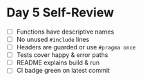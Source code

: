 # Day 5 Self-Review

- [ ] Functions have descriptive names  
- [ ] No unused `#include` lines  
- [ ] Headers are guarded or use `#pragma once`  
- [ ] Tests cover happy & error paths  
- [ ] README explains build & run  
- [ ] CI badge green on latest commit
